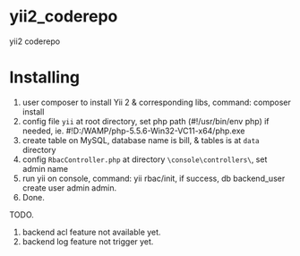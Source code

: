 # yii2_coderepo
yii2 coderepo

# Installing
1. user composer to install Yii 2 & corresponding libs, command: composer install
2. config file `yii` at root directory, set php path (#!/usr/bin/env php) if needed, ie. #!D:/WAMP/php-5.5.6-Win32-VC11-x64/php.exe
3. create table on MySQL, database name is bill, & tables is at `data` directory
4. config `RbacController.php` at directory `\console\controllers\`, set admin name
5. run yii on console, command: yii rbac/init, if success, db backend_user create user admin admin.
6. Done.

TODO.
1. backend acl feature not available yet.
2. backend log feature not trigger yet.